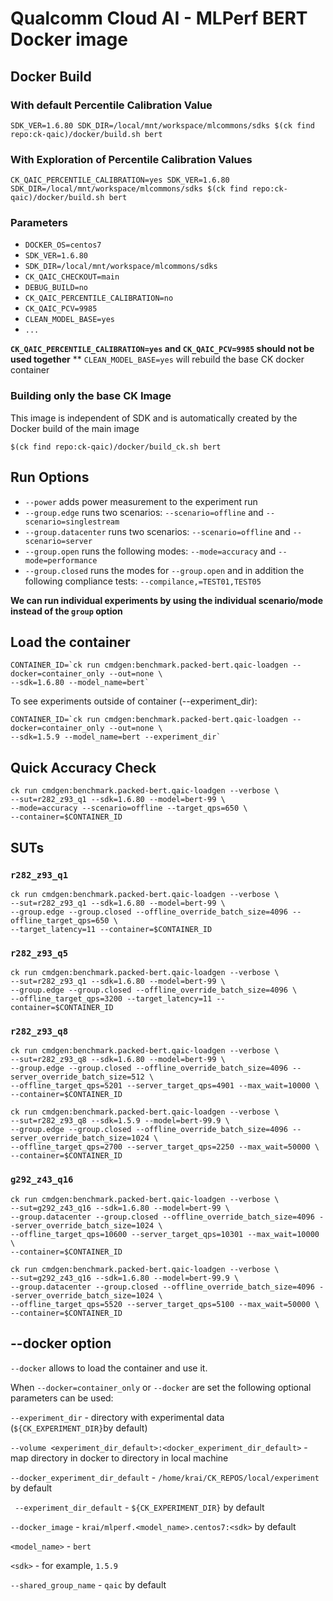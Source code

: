 # Qualcomm Cloud AI - MLPerf BERT Docker image

## Docker Build

### With default Percentile Calibration Value
```
SDK_VER=1.6.80 SDK_DIR=/local/mnt/workspace/mlcommons/sdks $(ck find repo:ck-qaic)/docker/build.sh bert
```

### With Exploration of Percentile Calibration Values 

```
CK_QAIC_PERCENTILE_CALIBRATION=yes SDK_VER=1.6.80 SDK_DIR=/local/mnt/workspace/mlcommons/sdks $(ck find repo:ck-qaic)/docker/build.sh bert
```


### Parameters

- `DOCKER_OS=centos7`
- `SDK_VER=1.6.80`
- `SDK_DIR=/local/mnt/workspace/mlcommons/sdks`
- `CK_QAIC_CHECKOUT=main`
- `DEBUG_BUILD=no`
- `CK_QAIC_PERCENTILE_CALIBRATION=no`
- `CK_QAIC_PCV=9985`
- `CLEAN_MODEL_BASE=yes`
- `...`


**`CK_QAIC_PERCENTILE_CALIBRATION=yes` and `CK_QAIC_PCV=9985` should not be used together**
** `CLEAN_MODEL_BASE=yes` will rebuild the base CK docker container

### Building only the base CK Image

This image is independent of SDK and is automatically created by the Docker build of the main image
```
$(ck find repo:ck-qaic)/docker/build_ck.sh bert
```

## Run Options

* `--power` adds power measurement to the experiment run
* `--group.edge` runs two scenarios: `--scenario=offline` and `--scenario=singlestream`
* `--group.datacenter` runs two scenarios: `--scenario=offline` and `--scenario=server`
* `--group.open` runs the following modes: `--mode=accuracy` and `--mode=performance`
* `--group.closed` runs the modes for `--group.open` and in addition the following compliance tests: `--compilance,=TEST01,TEST05`

**We can run individual experiments by using the individual scenario/mode instead of the `group` option**


## Load the container
```
CONTAINER_ID=`ck run cmdgen:benchmark.packed-bert.qaic-loadgen --docker=container_only --out=none \ 
--sdk=1.6.80 --model_name=bert`
```
To see experiments outside of container (--experiment_dir):

```
CONTAINER_ID=`ck run cmdgen:benchmark.packed-bert.qaic-loadgen --docker=container_only --out=none \ 
--sdk=1.5.9 --model_name=bert --experiment_dir`
```

## Quick Accuracy Check

```
ck run cmdgen:benchmark.packed-bert.qaic-loadgen --verbose \
--sut=r282_z93_q1 --sdk=1.6.80 --model=bert-99 \
--mode=accuracy --scenario=offline --target_qps=650 \
--container=$CONTAINER_ID
```

## SUTs

### `r282_z93_q1`

```
ck run cmdgen:benchmark.packed-bert.qaic-loadgen --verbose \
--sut=r282_z93_q1 --sdk=1.6.80 --model=bert-99 \
--group.edge --group.closed --offline_override_batch_size=4096 --offline_target_qps=650 \
--target_latency=11 --container=$CONTAINER_ID
```

### `r282_z93_q5`

```
ck run cmdgen:benchmark.packed-bert.qaic-loadgen --verbose \
--sut=r282_z93_q1 --sdk=1.6.80 --model=bert-99 \
--group.edge --group.closed --offline_override_batch_size=4096 \
--offline_target_qps=3200 --target_latency=11 --container=$CONTAINER_ID
```

### `r282_z93_q8`


```
ck run cmdgen:benchmark.packed-bert.qaic-loadgen --verbose \
--sut=r282_z93_q8 --sdk=1.6.80 --model=bert-99 \
--group.edge --group.closed --offline_override_batch_size=4096 --server_override_batch_size=512 \
--offline_target_qps=5201 --server_target_qps=4901 --max_wait=10000 \
--container=$CONTAINER_ID
```

```
ck run cmdgen:benchmark.packed-bert.qaic-loadgen --verbose \
--sut=r282_z93_q8 --sdk=1.5.9 --model=bert-99.9 \
--group.edge --group.closed --offline_override_batch_size=4096 --server_override_batch_size=1024 \
--offline_target_qps=2700 --server_target_qps=2250 --max_wait=50000 \
--container=$CONTAINER_ID
```

### `g292_z43_q16`

```
ck run cmdgen:benchmark.packed-bert.qaic-loadgen --verbose \
--sut=g292_z43_q16 --sdk=1.6.80 --model=bert-99 \
--group.datacenter --group.closed --offline_override_batch_size=4096 --server_override_batch_size=1024 \
--offline_target_qps=10600 --server_target_qps=10301 --max_wait=10000 \
--container=$CONTAINER_ID
```

```
ck run cmdgen:benchmark.packed-bert.qaic-loadgen --verbose \
--sut=g292_z43_q16 --sdk=1.6.80 --model=bert-99.9 \
--group.datacenter --group.closed --offline_override_batch_size=4096 --server_override_batch_size=1024 \
--offline_target_qps=5520 --server_target_qps=5100 --max_wait=50000 \
--container=$CONTAINER_ID
```

## --docker option

`--docker` allows to load the container and use it. 

When `--docker=container_only` or `--docker` are set the following optional parameters can be used:


`--experiment_dir` - directory with experimental data (`${CK_EXPERIMENT_DIR}`by default)

`--volume <experiment_dir_default>:<docker_experiment_dir_default>` - map directory in docker to directory in local machine

`--docker_experiment_dir_default`  - `/home/krai/CK_REPOS/local/experiment` by default

` --experiment_dir_default`  - `${CK_EXPERIMENT_DIR}` by default
 
`--docker_image`   - `krai/mlperf.<model_name>.centos7:<sdk>` by default

`<model_name>` - `bert`      

`<sdk>` - for example, `1.5.9`

`--shared_group_name` - `qaic` by default
